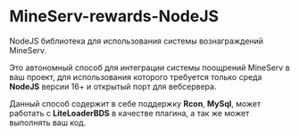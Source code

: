 # MineServ-rewards-NodeJS
NodeJS библиотека для использования системы вознаграждений MineServ.

Это автономный способ для интеграции системы поощрений MineServ в ваш проект, для использования которого требуется только среда **NodeJS** версии 16+ и открытый порт для вебсервера.

Данный способ содержит в себе поддержку **Rcon**, **MySql**, может работать с **LiteLoaderBDS** в качестве плагина, а так же может выполнять ваш код.